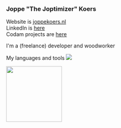 ### Joppe "The Joptimizer" Koers

Website is [joppekoers.nl](https://joppekoers.nl)\
LinkedIn is [here](https://www.linkedin.com/in/joppekoers)\
Codam projects are [here](https://github.com/42-jkoers)

I'm a (freelance) developer and woodworker

My languages and tools
<img src="https://skillicons.dev/icons?i=ts,nodejs,c,cs,cpp,docker,react,rust,go,bun,vscode,vim,svelte,sentry,bash,dotnet,python,linux,grafana,redis,nginx,postgres,express,tailwind,arduino,bash,cloudflare,jquery,css,discord,figma,aws,gcp,git,github,githubactions,html,js,kubernetes,sqlite,mysql,cmake,gherkin,nestjs,ps,rollupjs,nextjs,md,regex,planetscale,p5js,latex,postman,raspberrypi,atom,sketchup,vercel,vite,jest,vue,webpack" />

<img src="https://github-readme-stats.vercel.app/api?username=sirmorfield&theme=dark&count_private=true&show_icons=true&number_format=long&hide_title=true&hide_rank=true&disable_animations=true" height="150"/>
